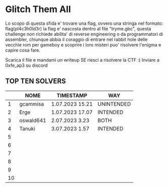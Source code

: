 # Glitch Them All

Lo scopo di questa sfida e' trovare una flag, ovvero una stringa nel formato: flag(pl4c3h0ld3r) la flag e' nascosta dentro al file "tryme.gbc", questa challenge non richiede abilita' di reverse engineering o da programmatori di assembler, chiunque abbia il coraggio di entrare nel rabbit hole delle vecchie rom per gameboy e scoprire i loro misteri puo' risolvere l'enigma e capire cosa fare.

Scarica il file e mandami un writeup SE riesci a risolvere la CTF :)
Inviare a 0xfe_ap3 su discord

## TOP TEN SOLVERS
|                |NOME                          |TIMESTAMP                         |WAY                      |
|----------------|-------------------------------|-----------------------------|-----------------------------|
|1         |gcammisa|1.07.2023 15.21|UNINTENDED|
|2         |Erge|1.07.2023 17.07|INTENDED|
|3         |oswald641|2.07.2023 3.23|BOTH|
|4         |Tanuki|3.07.2023 1.57|INTENDED|
|5         ||||
|6         ||||
|7         ||||
|8         ||||
|9         ||||
|10         ||||
